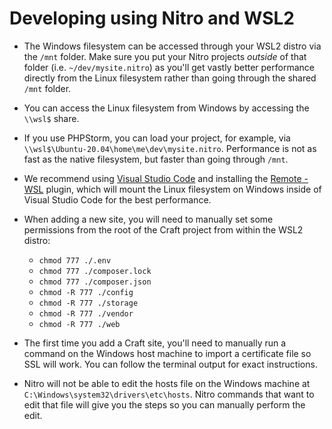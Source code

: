 # Developing using Nitro and WSL2

* The Windows filesystem can be accessed through your WSL2 distro via the `/mnt` folder. Make sure you put your Nitro projects _outside_ of that folder (i.e. `~/dev/mysite.nitro`) as you'll get vastly better performance directly from the Linux filesystem rather than going through the shared `/mnt` folder.
* You can access the Linux filesystem from Windows by accessing the `\\wsl$` share.
* If you use PHPStorm, you can load your project, for example, via `\\wsl$\Ubuntu-20.04\home\me\dev\mysite.nitro`. Performance is not as fast as the native filesystem, but faster than going through `/mnt`.
* We recommend using [Visual Studio Code](https://code.visualstudio.com/) and installing the [Remote - WSL](https://code.visualstudio.com/docs/remote/wsl) plugin, which will mount the Linux filesystem on Windows inside of Visual Studio Code for the best performance.

* When adding a new site, you will need to manually set some permissions from the root of the Craft project from within the WSL2 distro:
  * `chmod 777 ./.env`
  * `chmod 777 ./composer.lock`
  * `chmod 777 ./composer.json`
  * `chmod -R 777 ./config`
  * `chmod -R 777 ./storage`
  * `chmod -R 777 ./vendor`
  * `chmod -R 777 ./web`

* The first time you add a Craft site, you'll need to manually run a command on the Windows host machine to import a certificate file so SSL will work. You can follow the terminal output for exact instructions.
* Nitro will not be able to edit the hosts file on the Windows machine at `C:\Windows\system32\drivers\etc\hosts`. Nitro commands that want to edit that file will give you the steps so you can manually perform the edit.